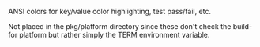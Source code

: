 ANSI colors for key/value color highlighting, test pass/fail, etc.

Not placed in the pkg/platform directory since these don't check the build-for
platform but rather simply the TERM environment variable.
